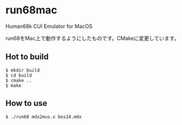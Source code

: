run68mac
========

Human68k CUI Emulator for MacOS

run68をMac上で動作するようにしたものです。CMakeに変更しています。

Hot to build
------------

```
$ mkdir build
$ cd build
$ cmake ..
$ make
```

How to use
----------

```
$ ./run68 mdx2mus.x bos14.mdx
```
